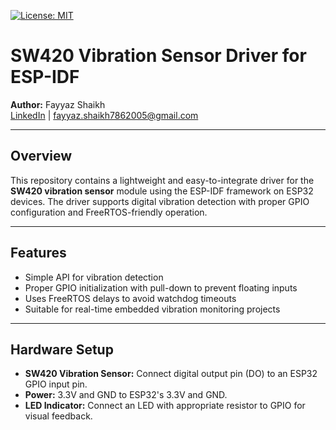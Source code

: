 [![License: MIT](https://img.shields.io/badge/License-MIT-yellow.svg)](https://opensource.org/licenses/MIT)

# SW420 Vibration Sensor Driver for ESP-IDF

**Author:** Fayyaz Shaikh  
[LinkedIn](https://www.linkedin.com/in/fayyaz-shaikh-7646312a3/) | fayyaz.shaikh7862005@gmail.com

---

## Overview

This repository contains a lightweight and easy-to-integrate driver for the **SW420 vibration sensor** module using the ESP-IDF framework on ESP32 devices. The driver supports digital vibration detection with proper GPIO configuration and FreeRTOS-friendly operation.

---

## Features

- Simple API for vibration detection  
- Proper GPIO initialization with pull-down to prevent floating inputs  
- Uses FreeRTOS delays to avoid watchdog timeouts  
- Suitable for real-time embedded vibration monitoring projects

---

## Hardware Setup

- **SW420 Vibration Sensor:** Connect digital output pin (DO) to an ESP32 GPIO input pin.  
- **Power:** 3.3V and GND to ESP32's 3.3V and GND.  
- **LED Indicator:** Connect an LED with appropriate resistor to GPIO for visual feedback.
